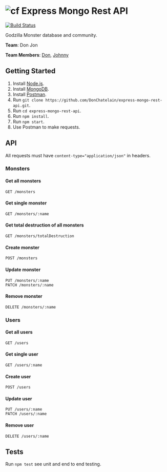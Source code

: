 # ![cf](http://i.imgur.com/7v5ASc8.png) Express Mongo Rest API

[![Build Status](https://travis-ci.org/DonChatelain/express-mongo-rest-api.svg?branch=master)](https://travis-ci.org/DonChatelain/express-mongo-rest-api)

Godzilla Monster database and community.

__Team__: Don Jon

__Team Members__: [Don](https://github.com/DonChatelain), [Johnny](https://github.com/jluangphasy)

## Getting Started

1. Install [Node.js](https://nodejs.org/en/).
2. Install [MongoDB](https://docs.mongodb.com/manual/installation/).
3. Install [Postman](https://www.getpostman.com).
4. Run `git clone https://github.com/DonChatelain/express-mongo-rest-api.git`.
5. Run `cd express-mongo-rest-api`.
6. Run `npm install`.
7. Run `npm start`.
8. Use Postman to make requests.

## API

All requests must have `content-type="application/json"` in headers.

### Monsters

#### Get all monsters

```
GET /monsters
```

#### Get single monster

```
GET /monsters/:name
```

#### Get total destruction of all monsters

```
GET /monsters/totalDestruction
```

#### Create monster

```
POST /monsters
```

#### Update monster

```
PUT /monsters/:name
PATCH /monsters/:name
```

#### Remove monster

```
DELETE /monsters/:name
```

### Users

#### Get all users

```
GET /users
```

#### Get single user

```
GET /users/:name
```

#### Create user

```
POST /users
```

#### Update user

```
PUT /users/:name
PATCH /users/:name
```

#### Remove user

```
DELETE /users/:name
```

## Tests

Run `npm test` see unit and end to end testing.
